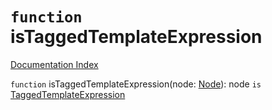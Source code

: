 # `function` isTaggedTemplateExpression

[Documentation Index](../README.md)

`function` isTaggedTemplateExpression(node: [Node](../interface.Node/README.md)): node `is` [TaggedTemplateExpression](../interface.TaggedTemplateExpression/README.md)

